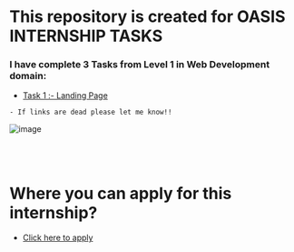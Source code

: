 
# This repository is created for OASIS INTERNSHIP TASKS


### I have complete 3 Tasks from Level 1 in Web Development domain:

- [Task 1 :- Landing Page](http://127.0.0.1:5500/index.html#Services)

``` 
- If links are dead please let me know!!
```
![image](https://github.com/P-dwivedi/OIBSIP/assets/130329992/5807590e-acd7-4cc5-a35b-13a209150960.png)

<br>
<br>

# Where you can apply for this internship?

- [Click here to apply](https://www.oasisinfobyte.in/)

